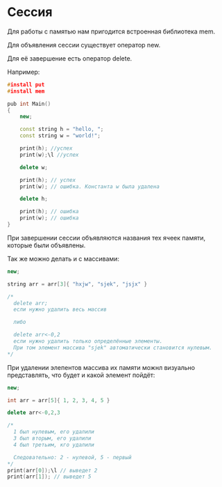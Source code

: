 # Сессия
Для работы с памятью нам пригодится встроенная библиотека mem.

Для объявления сессии существует оператор new.

Для её завершение есть оператор delete.

Например:
```C++
#install put
#install mem

pub int Main()
{
    new;

    const string h = "hello, ";
    const string w = "world!";

    print(h); //успех
    print(w);\l //успех

    delete w;

    print(h); // успех
    print(w); // ошибка. Константа w была удалена

    delete h;

    print(h); // ошибка
    print(w); // ошибка
}
```
При завершении сессии объявляются названия тех ячеек памяти,
которые были объявлены.

Так же можно делать и с массивами:
```C++
new;

string arr = arr[3]{ "hxjw", "sjek", "jsjx" }

/*
  delete arr;
  если нужно удалить весь массив

  либо

  delete arr<-0,2
  если нужно удалить только определённые элементы.
  При том элемент массива "sjek" автоматически становится нулевым.
*/
```
При удалении элепентов массива их памяти можнл визуально представлять,
что будет и какой элемент пойдёт:
```C++
new;

int arr = arr[5]{ 1, 2, 3, 4, 5 }

delete arr<-0,2,3

/*
  1 был нулевым, его удалили
  3 был вторым, его удалили
  4 был третьим, кго удалили

  Следовательно: 2 - нулевой, 5 - первый
*/
print(arr[0]);\l // выведет 2
print(arr[1]); // выведет 5
```

